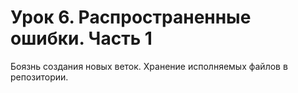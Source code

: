 # Урок 6. Распространенные ошибки. Часть 1
Боязнь создания новых веток. Хранение исполняемых файлов в репозитории.